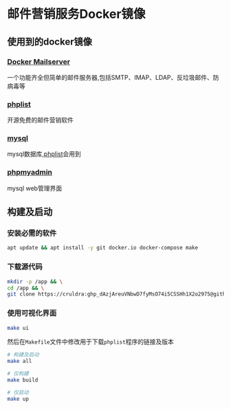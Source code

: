 # 邮件营销服务Docker镜像
## 使用到的docker镜像
### [Docker Mailserver](https://github.com/docker-mailserver/docker-mailserver)
一个功能齐全但简单的邮件服务器,包括SMTP、IMAP、LDAP、反垃圾邮件、防病毒等

### [phplist](https://www.phplist.org/)
开源免费的邮件营销软件

### [mysql](https://hub.docker.com/layers/mysql/library/mysql/5.5.62/images/sha256-d404d78aa797c87c255e5ae2beb5d8d0e4d095f930b1f20dc208eaa957477b74)
mysql数据库,[phplist](#phplist)会用到

### [phpmyadmin](https://hub.docker.com/r/phpmyadmin/phpmyadmin)
mysql web管理界面

## 构建及启动
### 安装必需的软件
```bash
apt update && apt install -y git docker.io docker-compose make
```

### 下载源代码
```bash
mkdir -p /app && \
cd /app && \
git clone https://cruldra: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@github.com/cruldra/mail-marketing-docker.git
```
### 使用可视化界面
```bash
make ui
```


然后在``Makefile``文件中修改用于下载``phplist``程序的链接及版本
```bash
# 构建及启动
make all

# 仅构建
make build

# 仅启动
make up
```